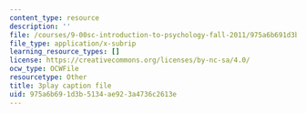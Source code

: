 ```yaml
---
content_type: resource
description: ''
file: /courses/9-00sc-introduction-to-psychology-fall-2011/975a6b691d3b5134ae923a4736c2613e_zPPsdsAQBx4.vtt
file_type: application/x-subrip
learning_resource_types: []
license: https://creativecommons.org/licenses/by-nc-sa/4.0/
ocw_type: OCWFile
resourcetype: Other
title: 3play caption file
uid: 975a6b69-1d3b-5134-ae92-3a4736c2613e
---
```

